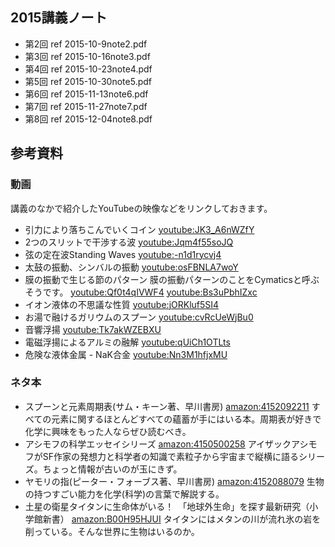 ## 2015講義ノート
<!-- 今年はスライドを[WebClass](https://webclass.el.okayama-u.ac.jp)に置いています。 -->
* 第2回 ref 2015-10-9note2.pdf
* 第3回 ref 2015-10-16note3.pdf
* 第4回 ref 2015-10-23note4.pdf
* 第5回 ref 2015-10-30note5.pdf
* 第6回 ref 2015-11-13note6.pdf
* 第7回 ref 2015-11-27note7.pdf
* 第8回 ref 2015-12-04note8.pdf
<!-- *第9回 ref 2014-11-28note9.pdf -->
<!-- *第10回 ref 2014-12-12note10.pdf -->
<!-- *第11回 ref 2014-12-19note11.pdf -->
<!-- *第12回 ref 2015-01-09note12.pdf -->
<!-- *第13回 ref 2015-01-23note13.pdf -->
## 参考資料
### 動画
講義のなかで紹介したYouTubeの映像などをリンクしておきます。
* 引力により落ちこんでいくコイン
[youtube:JK3_A6nWZfY](youtube:JK3_A6nWZfY)
* 2つのスリットで干渉する波
[youtube:Jqm4f55soJQ](youtube:Jqm4f55soJQ)
* 弦の定在波Standing Waves
[youtube:-n1d1rycvj4](youtube:-n1d1rycvj4)
* 太鼓の振動、シンバルの振動
[youtube:osFBNLA7woY](youtube:osFBNLA7woY)
* 膜の振動で生じる節のパターン
膜の振動パターンのことをCymaticsと呼ぶそうです。
[youtube:Qf0t4qIVWF4](youtube:Qf0t4qIVWF4)
[youtube:Bs3uPbhIZxc](youtube:Bs3uPbhIZxc)
* イオン液体の不思議な性質
[youtube:jORKluf5SI4](youtube:jORKluf5SI4)
* お湯で融けるガリウムのスプーン
[youtube:cvRcUeWjBu0](youtube:cvRcUeWjBu0)
* 音響浮揚
[youtube:Tk7akWZEBXU](youtube:Tk7akWZEBXU)
* 電磁浮揚によるアルミの融解
[youtube:qUiCh1OTLts](youtube:qUiCh1OTLts)
* 危険な液体金属 - NaK合金
[youtube:Nn3M1hfjxMU](youtube:Nn3M1hfjxMU)
<!-- *氷の融け方(分子シミュレーション) -->
<!-- [youtube:pIbn05mbV7M](youtube:pIbn05mbV7M) -->
<!-- *水分子の運動(分子シミュレーション) -->
<!-- [youtube:FtxLih3KeTA](youtube:FtxLih3KeTA) -->
<!-- *CO2の臨界点と超臨界流体 -->
<!-- [youtube:bE5l8c6PF9M](youtube:bE5l8c6PF9M) -->
<!-- *水とアルコールの混合過程(分子シミュレーション) -->
<!-- [youtube:d4zMAkd0tBc](youtube:d4zMAkd0tBc) -->
<!-- *塩化水素HClとアンモニアNH3の気相反応(ブレンステッドの酸塩基反応) -->
<!-- [youtube:U0M-Q65VQHs](youtube:U0M-Q65VQHs) -->
### ネタ本
* スプーンと元素周期表(サム・キーン著、早川書房)
[amazon:4152092211](amazon:4152092211)
すべての元素に関するほとんどすべての蘊蓄が手にはいる本。周期表が好きで化学に興味をもった人ならぜひ読むべき。
* アシモフの科学エッセイシリーズ
[amazon:4150500258](amazon:4150500258)
アイザックアシモフがSF作家の発想力と科学者の知識で素粒子から宇宙まで縦横に語るシリーズ。ちょっと情報が古いのが玉にきず。
* ヤモリの指(ピーター・フォーブス著、早川書房)
[amazon:4152088079](amazon:4152088079)
生物の持つすごい能力を化学(科学)の言葉で解説する。
* 土星の衛星タイタンに生命体がいる！　「地球外生命」を探す最新研究（小学館新書）
[amazon:B00H95HJUI](amazon:B00H95HJUI)
タイタンにはメタンの川が流れ氷の岩を削っている。そんな世界に生物はいるのか。
